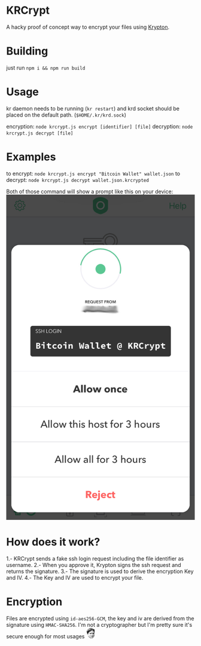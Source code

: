KRCrypt
===
A hacky proof of concept way to encrypt your files using [Krypton](https://krypt.co/).

Building
===
just run `npm i && npm run build`

Usage
===
kr daemon needs to be running (`kr restart`) and krd socket should be placed on the default path. (`$HOME/.kr/krd.sock`)

encryption: `node krcrypt.js encrypt [identifier] [file]`
decryption: `node krcrypt.js decrypt [file]`

Examples
===
to encrypt: `node krcrypt.js encrypt "Bitcoin Wallet" wallet.json`
to decrypt: `node krcrypt.js decrypt wallet.json.krcrypted`

Both of those command will show a prompt like this on your device:
![Example Image](./images/wallet.jpeg)

How does it work?
===
1.- KRCrypt sends a fake ssh login request including the file identifier as username.
2.- When you approve it, Krypton signs the ssh request and returns the signature.
3.- The signature is used to derive the encryption Key and IV.
4.- The Key and IV are used to encrypt your file.

Encryption
===
Files are encrypted using `id-aes256-GCM`, the key and iv are derived from the signature using `HMAC-SHA256`. I'm not a cryptographer but I'm pretty sure it's secure enough for most usages ![Kappa](./images/kappa.png)
